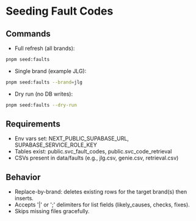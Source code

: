 # Seeding Fault Codes

## Commands
- Full refresh (all brands):
```bash
pnpm seed:faults
```
- Single brand (example JLG):
```bash
pnpm seed:faults --brand=jlg
```
- Dry run (no DB writes):
```bash
pnpm seed:faults --dry-run
```

## Requirements
- Env vars set: NEXT_PUBLIC_SUPABASE_URL, SUPABASE_SERVICE_ROLE_KEY
- Tables exist: public.svc_fault_codes, public.svc_code_retrieval
- CSVs present in data/faults (e.g., jlg.csv, genie.csv, retrieval.csv)

## Behavior
- Replace-by-brand: deletes existing rows for the target brand(s) then inserts.
- Accepts '|' or ';' delimiters for list fields (likely_causes, checks, fixes).
- Skips missing files gracefully.
